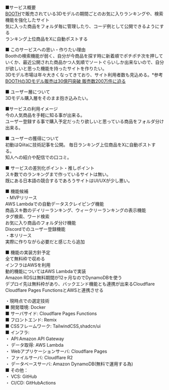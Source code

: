 ■サービス概要  
[BOOTH](https://booth.pm/ja)で販売されている3Dモデルの期間ごとのお気に入りランキングや、検索機能を強化したサイト  
気に入った商品をフォルダ毎に管理したり、コーデ例として公開できるようにする  
ランキング上位商品をXに自動ポストする  
  
■ このサービスへの思い・作りたい理由  
Boothの検索機能が弱く、自分が今商品を探す時に新着順でポチポチ次を押していくか、最近公開された商品かつ人気順でソートぐらいしか出来ないので、自分が欲しいと思った機能を持ったサイトを作りたい。  
3Dモデル市場は年々大きくなってきており、サイト利用者数も見込める。*参考[BOOTHの3Dモデル販売は30億円突破 販売数200万件に迫る](https://www.watch.impress.co.jp/docs/news/1565599.html)  
  
■ ユーザー層について  
3Dモデル購入層をそのまま抱き込みたい。  
  
■サービスの利用イメージ  
今の人気商品を手軽に知る事が出来る。  
ユーザー登録する事で購入予定だったり欲しいと思っている商品をフォルダ分け出来る。  
  
■ ユーザーの獲得について  
初動はQiitaに技術記事を公開。
毎日ランキング上位商品をXに自動ポストする。  
知人への紹介や配信での口コミ。  
  
■ サービスの差別化ポイント・推しポイント  
スキ数でのランキングまで作っているサイトは無い。  
既にある日本語の競合するであろうサイトはUI/UXが少し悪い。  
  
■ 機能候補  
・MVPリリース  
AWS Lambdaでの自動データスクレイピング機能  
商品スキ数のデイリーランキング、ウィークリーランキングの表示機能  
タグ検索、ワード検索  
お気に入り商品のフォルダ分け機能  
Discordでのユーザー登録機能  
・本リリース  
実際に作りながら必要だと感じたら追加  
  
■ 機能の実装方針予定  
全て無料枠で収める  
インフラはAWSを利用  
動的機能についてはAWS Lambdaで実装  
Amazon RDSは無料期間が12ヶ月なのでDynamoDBを使う  
デプロイ先は無料枠があり、バックエンド機能とも連携が出来るCloudflare  
Cloudflare Pages FunctionsとAWSと連携させる  
  
・現時点での選定技術  
■ 開発環境: Docker  
■ サーバサイド: Cloudflare Pages Functions  
■ フロントエンド: Remix  
■ CSSフレームワーク: TailwindCSS,shadcn/ui  
■ インフラ:  
・ API:Amazon API Gateway  
・ データ取得: AWS Lambda  
・ Webアプリケーションサーバ: Cloudflare Pages  
・ ファイルサーバ: Cloudflare R2  
・ データベースサーバ: Amazon DynamoDB(無料で運用する為)  
■ その他：  
・ VCS: GitHub  
・ CI/CD: GitHubActions  